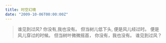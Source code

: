 ```yaml
---
title: 时空幻境
date: "2009-10-06T00:00:00Z"
---
```


> 谁见到过风?
> 你没有,我也没有。
> 但当树儿低下头, 便是风儿经过时。
> 便是风儿穿过的时候。
> 但当树叶微微摇首，
> 你没有，我也没有。
> 谁见到过风？
